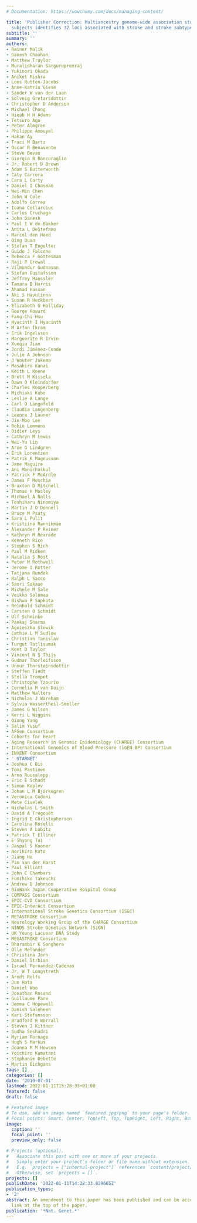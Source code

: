 ```yaml
---
# Documentation: https://wowchemy.com/docs/managing-content/

title: 'Publisher Correction: Multiancestry genome-wide association study of 520,000
  subjects identifies 32 loci associated with stroke and stroke subtypes'
subtitle: ''
summary: ''
authors:
- Rainer Malik
- Ganesh Chauhan
- Matthew Traylor
- Muralidharan Sargurupremraj
- Yukinori Okada
- Aniket Mishra
- Loes Rutten-Jacobs
- Anne-Katrin Giese
- Sander W van der Laan
- Solveig Gretarsdottir
- Christopher D Anderson
- Michael Chong
- Hieab H H Adams
- Tetsuro Ago
- Peter Almgren
- Philippe Amouyel
- Hakan Ay
- Traci M Bartz
- Oscar R Benavente
- Steve Bevan
- Giorgio B Boncoraglio
- Jr, Robert D Brown
- Adam S Butterworth
- Caty Carrera
- Cara L Carty
- Daniel I Chasman
- Wei-Min Chen
- John W Cole
- Adolfo Correa
- Ioana Cotlarciuc
- Carlos Cruchaga
- John Danesh
- Paul I W de Bakker
- Anita L DeStefano
- Marcel den Hoed
- Qing Duan
- Stefan T Engelter
- Guido J Falcone
- Rebecca F Gottesman
- Raji P Grewal
- Vilmundur Gudnason
- Stefan Gustafsson
- Jeffrey Haessler
- Tamara B Harris
- Ahamad Hassan
- Aki S Havulinna
- Susan R Heckbert
- Elizabeth G Holliday
- George Howard
- Fang-Chi Hsu
- Hyacinth I Hyacinth
- M Arfan Ikram
- Erik Ingelsson
- Marguerite R Irvin
- Xueqiu Jian
- Jordi Jiménez-Conde
- Julie A Johnson
- J Wouter Jukema
- Masahiro Kanai
- Keith L Keene
- Brett M Kissela
- Dawn O Kleindorfer
- Charles Kooperberg
- Michiaki Kubo
- Leslie A Lange
- Carl D Langefeld
- Claudia Langenberg
- Lenore J Launer
- Jin-Moo Lee
- Robin Lemmens
- Didier Leys
- Cathryn M Lewis
- Wei-Yu Lin
- Arne G Lindgren
- Erik Lorentzen
- Patrik K Magnusson
- Jane Maguire
- Ani Manichaikul
- Patrick F McArdle
- James F Meschia
- Braxton D Mitchell
- Thomas H Mosley
- Michael A Nalls
- Toshiharu Ninomiya
- Martin J O'Donnell
- Bruce M Psaty
- Sara L Pulit
- Kristiina Rannikmäe
- Alexander P Reiner
- Kathryn M Rexrode
- Kenneth Rice
- Stephen S Rich
- Paul M Ridker
- Natalia S Rost
- Peter M Rothwell
- Jerome I Rotter
- Tatjana Rundek
- Ralph L Sacco
- Saori Sakaue
- Michele M Sale
- Veikko Salomaa
- Bishwa R Sapkota
- Reinhold Schmidt
- Carsten O Schmidt
- Ulf Schminke
- Pankaj Sharma
- Agnieszka Slowik
- Cathie L M Sudlow
- Christian Tanislav
- Turgut Tatlisumak
- Kent D Taylor
- Vincent N S Thijs
- Gudmar Thorleifsson
- Unnur Thorsteinsdottir
- Steffen Tiedt
- Stella Trompet
- Christophe Tzourio
- Cornelia M van Duijn
- Matthew Walters
- Nicholas J Wareham
- Sylvia Wassertheil-Smoller
- James G Wilson
- Kerri L Wiggins
- Qiong Yang
- Salim Yusuf
- AFGen Consortium
- Cohorts for Heart
- Aging Research in Genomic Epidemiology (CHARGE) Consortium
- International Genomics of Blood Pressure (iGEN-BP) Consortium
- INVENT Consortium
- ' STARNET'
- Joshua C Bis
- Tomi Pastinen
- Arno Ruusalepp
- Eric E Schadt
- Simon Koplev
- Johan L M Björkegren
- Veronica Codoni
- Mete Civelek
- Nicholas L Smith
- David A Trégouët
- Ingrid E Christophersen
- Carolina Roselli
- Steven A Lubitz
- Patrick T Ellinor
- E Shyong Tai
- Jaspal S Kooner
- Norihiro Kato
- Jiang He
- Pim van der Harst
- Paul Elliott
- John C Chambers
- Fumihiko Takeuchi
- Andrew D Johnson
- BioBank Japan Cooperative Hospital Group
- COMPASS Consortium
- EPIC-CVD Consortium
- EPIC-InterAct Consortium
- International Stroke Genetics Consortium (ISGC)
- METASTROKE Consortium
- Neurology Working Group of the CHARGE Consortium
- NINDS Stroke Genetics Network (SiGN)
- UK Young Lacunar DNA Study
- MEGASTROKE Consortium
- Dharambir K Sanghera
- Olle Melander
- Christina Jern
- Daniel Strbian
- Israel Fernandez-Cadenas
- Jr, W T Longstreth
- Arndt Rolfs
- Jun Hata
- Daniel Woo
- Jonathan Rosand
- Guillaume Pare
- Jemma C Hopewell
- Danish Saleheen
- Kari Stefansson
- Bradford B Worrall
- Steven J Kittner
- Sudha Seshadri
- Myriam Fornage
- Hugh S Markus
- Joanna M M Howson
- Yoichiro Kamatani
- Stephanie Debette
- Martin Dichgans
tags: []
categories: []
date: '2019-07-01'
lastmod: 2022-01-11T15:28:33+01:00
featured: false
draft: false

# Featured image
# To use, add an image named `featured.jpg/png` to your page's folder.
# Focal points: Smart, Center, TopLeft, Top, TopRight, Left, Right, BottomLeft, Bottom, BottomRight.
image:
  caption: ''
  focal_point: ''
  preview_only: false

# Projects (optional).
#   Associate this post with one or more of your projects.
#   Simply enter your project's folder or file name without extension.
#   E.g. `projects = ["internal-project"]` references `content/project/deep-learning/index.md`.
#   Otherwise, set `projects = []`.
projects: []
publishDate: '2022-01-11T14:28:33.829665Z'
publication_types:
- '2'
abstract: An amendment to this paper has been published and can be accessed via a
  link at the top of the paper.
publication: '*Nat. Genet.*'
---
```

